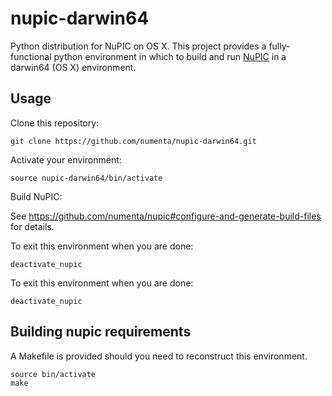 # nupic-darwin64

Python distribution for NuPIC on OS X.  This project provides a
fully-functional python environment in which to build and run
[NuPIC](https://github.com/numenta/nupic) in a darwin64 (OS X) environment.

## Usage

Clone this repository:

    git clone https://github.com/numenta/nupic-darwin64.git

Activate your environment:

    source nupic-darwin64/bin/activate

Build NuPIC:

See https://github.com/numenta/nupic#configure-and-generate-build-files for
details.

To exit this environment when you are done:

    deactivate_nupic

To exit this environment when you are done: 

    deactivate_nupic

## Building nupic requirements

A Makefile is provided should you need to reconstruct this environment.

    source bin/activate
    make
